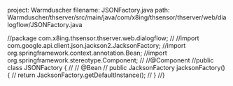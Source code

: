 project: Warmduscher
filename: JSONFactory.java
path: Warmduscher/thserver/src/main/java/com/x8ing/thsensor/thserver/web/dialogflow/JSONFactory.java

//package com.x8ing.thsensor.thserver.web.dialogflow;
//
//import com.google.api.client.json.jackson2.JacksonFactory;
//import org.springframework.context.annotation.Bean;
//import org.springframework.stereotype.Component;
//
//@Component
//public class JSONFactory {
//
//    @Bean
//    public JacksonFactory jacksonFactory() {
//        return JacksonFactory.getDefaultInstance();
//    }
//}